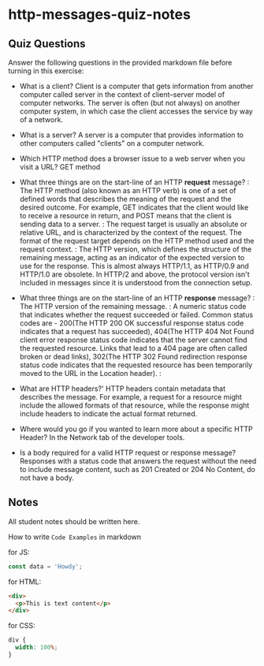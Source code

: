 # http-messages-quiz-notes

## Quiz Questions

Answer the following questions in the provided markdown file before turning in this exercise:

- What is a client?
  Client is a computer that gets information from another computer called server in the context of client–server model of computer networks. The server is often (but not always) on another computer system, in which case the client accesses the service by way of a network.

- What is a server?
  A server is a computer that provides information to other computers called "clients" on a computer network.

- Which HTTP method does a browser issue to a web server when you visit a URL?
  GET method

- What three things are on the start-line of an HTTP **request** message?
  <method>: The HTTP method (also known as an HTTP verb) is one of a set of defined words that describes the meaning of the request and the desired outcome. For example, GET indicates that the client would like to receive a resource in return, and POST means that the client is sending data to a server.
  <request-target>: The request target is usually an absolute or relative URL, and is characterized by the context of the request. The format of the request target depends on the HTTP method used and the request context.
  <protocol>: The HTTP version, which defines the structure of the remaining message, acting as an indicator of the expected version to use for the response. This is almost always HTTP/1.1, as HTTP/0.9 and HTTP/1.0 are obsolete. In HTTP/2 and above, the protocol version isn't included in messages since it is understood from the connection setup.

- What three things are on the start-line of an HTTP **response** message?
  <protocol>: The HTTP version of the remaining message.
  <status-code>: A numeric status code that indicates whether the request succeeded or failed. Common status codes are -
  200(The HTTP 200 OK successful response status code indicates that a request has succeeded),
  404(The HTTP 404 Not Found client error response status code indicates that the server cannot find the requested resource. Links that lead to a 404 page are often called broken or dead links),
  302(The HTTP 302 Found redirection response status code indicates that the requested resource has been temporarily moved to the URL in the Location header).
  <status-text>:

- What are HTTP headers?'
  HTTP headers contain metadata that describes the message. For example, a request for a resource might include the allowed formats of that resource, while the response might include headers to indicate the actual format returned.

- Where would you go if you wanted to learn more about a specific HTTP Header?
  In the Network tab of the developer tools.

- Is a body required for a valid HTTP request or response message?
  Responses with a status code that answers the request without the need to include message content, such as 201 Created or 204 No Content, do not have a body.

## Notes

All student notes should be written here.

How to write `Code Examples` in markdown

for JS:

```javascript
const data = 'Howdy';
```

for HTML:

```html
<div>
  <p>This is text content</p>
</div>
```

for CSS:

```css
div {
  width: 100%;
}
```
